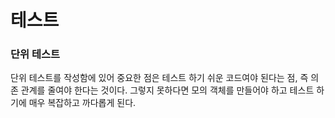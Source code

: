 # 테스트

### 단위 테스트
단위 테스트를 작성함에 있어 중요한 점은 테스트 하기 쉬운 코드여야 된다는 점, 즉 의존 관계를 줄여야 한다는 것이다. 그렇지 못하다면 모의 객체를 만들어야 하고 테스트 하기에 매우 복잡하고 까다롭게 된다.
